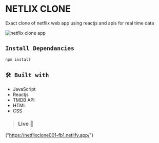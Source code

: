 # NETLIX CLONE

Exact clone of netflix web app using reactjs and apis for real time data

![netflix clone app](master/netflix-clone.png)


## `Install Dependancies` 

```console
npm install
```

## `🛠 Built with` 
- JavaScript
- Reactjs 
- TMDB API
- HTML
- CSS

> ### Live 🚀
("https://netflixclone001-fb1.netlify.app/")
